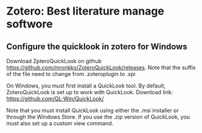 # Zotero: Best literature manage softwore


## Configure the quicklook in zotero for Windows

Download ZpteroQuickLook on github https://github.com/mronkko/ZoteroQuickLook/releases. Note that the suffix of the file need to change from .zoteroplugin to .xpi

On Windows, you must first install a QuickLook tool. By default, ZoteroQuickLook is set up to work with QuickLook. Download link: https://github.com/QL-Win/QuickLook/

Note that you must install QuickLook using either the .msi installer or through the Windows Store. If you use the .zip version of QuickLook, you must also set up a custom view command.
